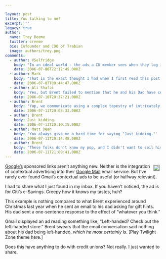 ```yaml
---

layout: post
title: You talking to me?
excerpt: ''
legacy: true
author:
  name: Trey Reeme
  twitter: creeme
  bio: Cofounder and COO of Trabian
  image: authors/trey.png
comments:
  - author: VSelfridge
    body: 'In an ideal world - the ads a CU member sees when they log in to online banking would be just as "creepy"...'
    date: 2006-07-06T22:12:49.000Z
  - author: Mark
    body: "That is the exact thought I had when I first read this post! In fact, as a consumer I have come to <i>EXPECT</i> relevant advertising and find myself pretty put off by advertising that is not relevant to me. \n<br/><br/>\nTherefore my message to the marketing masses would be as follows:<br/>\nIf I am logged into your site, and you show me a random ad, I am likely to not only dismiss it, but also ignore any future ads you send my way. Take the extra effort to show me a relevant ad, and I'll reward you with a click, continue to pay attention to your ads, and maybe even give you some more of my business along the way."
    date: 2006-07-07T00:44:47.000Z
  - author: Ali Shafai
    body: 'Yes, but Brent failed to mention that he and his Dad have communication methods that only those gifted programmers at Google can detect without spoken or written words.'
    date: 2006-07-10T20:37:21.000Z
  - author: Brent
    body: 'Yup, we communicate using a complex tapestry of intricately woven profanities.'
    date: 2006-07-11T20:08:33.000Z
  - author: Brent
    body: Just kidding.
    date: 2006-07-11T20:10:15.000Z
  - author: Matt Dean
    body: 'You always give me a hard time for saying "Just kidding."'
    date: 2006-07-11T20:14:48.000Z
  - author: Brent
    body: "These folks don't know my pop, and I didn't want to soil his good name. \n\nRandall Dixon is a decent man, America."
    date: 2006-07-11T21:09:41.000Z
---
```


<p><img src="/images/legacy/citi_contextual.gif" style="float:right; border: 2px solid #999999; margin: 4px;"> <a href="http://www.google.com">Google&#8217;s</a> sponsored links aren&#8217;t anything new.  Neither is the integration of contextual advertising into their <a href="http://mail.google.com">Google Mail</a> email service.  But I&#8217;ve rarely ever found Gmail&#8217;s contextual ads to be useful (or halfway relevant).</p>
<p>I had to share what I just found in my inbox.  If you haven&#8217;t noticed, the ad is for Citi&#8217;s e-Savings.  Creepy how it knows my tastes, huh?</p>
<p>This example is nothing compared to what Brent experienced around Christmas last year when he sent an email to his dad asking for gift hints.  His dad sent a one-sentence response to the effect of &#8220;whatever you think.&#8221;</p>
<p>Gmail displayed an ad reading something like, &#8220;Left-handed?  Check out the left-handed store.&#8221;  Brent swears that the email conversation said nothing about his dad being left-handed, <em>which he most certainly is</em>.  [Play Twilight Zone theme here.]</p>
<p>Does this have anything to do with credit unions?  Not really.  I just wanted to share.</p>